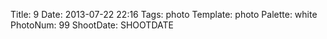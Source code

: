 Title: 9
Date: 2013-07-22 22:16
Tags: photo
Template: photo
Palette: white
PhotoNum: 99
ShootDate: SHOOTDATE
